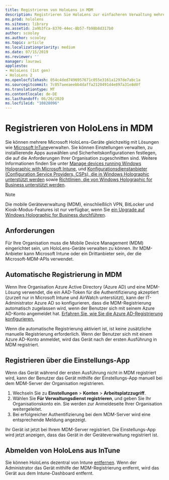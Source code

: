```yaml
---
title: Registrieren von HoloLens in MDM
description: Registrieren Sie HoloLens zur einfacheren Verwaltung mehrerer Geräte in der Verwaltung mobiler Geräte (Mobile Device Management, MDM).
ms.prod: hololens
ms.sitesec: library
ms.assetid: 2a9b3fca-8370-44ec-8b57-fb98b8d317b0
author: scooley
ms.author: scooley
ms.topic: article
ms.localizationpriority: medium
ms.date: 07/15/2019
ms.reviewer: ''
manager: laurawi
appliesto:
- HoloLens (1st gen)
- HoloLens 2
ms.openlocfilehash: 054c4ded7496957671c055e3161a1297de7abc1a
ms.sourcegitcommit: 7c057aeeaeebb4daffa2120491d4e897a31e8d0f
ms.translationtype: MT
ms.contentlocale: de-DE
ms.lasthandoff: 06/26/2020
ms.locfileid: "10828096"
---
```

# Registrieren von HoloLens in MDM

Sie können mehrere Microsoft HoloLens-Geräte gleichzeitig mit Lösungen wie [Microsoft InTune](https://docs.microsoft.com/intune/windows-holographic-for-business)verwalten. Sie können Einstellungen verwalten, zu installierende Apps auswählen und Sicherheitskonfigurationen festlegen, die auf die Anforderungen Ihrer Organisation zugeschnitten sind. Weitere Informationen finden Sie unter [Manage devices running Windows Holographic with Microsoft Intune](https://docs.microsoft.com/intune/windows-holographic-for-business), und [Konfigurationsdienstanbieter (Configuration Service Providers, CSPs), die in Windows Holographic unterstützt werden](https://msdn.microsoft.com/windows/hardware/commercialize/customize/mdm/configuration-service-provider-reference#hololens) sowie [Richtlinien, die von Windows Holographic for Business unterstützt werden](https://msdn.microsoft.com/windows/hardware/commercialize/customize/mdm/policy-configuration-service-provider#hololenspolicies).

> [!NOTE]
> Die mobile Geräteverwaltung (MDM), einschließlich VPN, BitLocker und Kiosk-Modus-Features ist nur verfügbar, wenn Sie [ein Upgrade auf Windows Holographic for Business durchführen](hololens1-upgrade-enterprise.md).

## Anforderungen

 Für Ihre Organisation muss die Mobile Device Management (MDM) eingerichtet sein, um HoloLens-Geräte verwalten zu können. Ihr MDM-Anbieter kann Microsoft Intune oder ein Drittanbieter sein, der die Microsoft-MDM-APIs verwendet.

## Automatische Registrierung in MDM

Wenn Ihre Organisation Azure Active Directory (Azure AD) und eine MDM-Lösung verwendet, die ein AAD-Token für die Authentifizierung akzeptiert (zurzeit nur in Microsoft Intune und AirWatch unterstützt), kann der IT-Administrator Azure AD so konfigurieren, dass die MDM-Registrierung automatisch zugelassen wird, wenn der Benutzer sich mit seinem Azure AD-Konto angemeldet hat. [Erfahren Sie, wie Sie die Azure AD-Registrierung konfigurieren.](https://docs.microsoft.com/mem/intune/enrollment/windows-enroll#enable-windows-10-automatic-enrollment)

Wenn die automatische Registrierung aktiviert ist, ist keine zusätzliche manuelle Registrierung erforderlich. Wenn der Benutzer sich mit einem Azure AD-Konto anmeldet, wird das Gerät nach der ersten Ausführung in MDM registriert.

## Registrieren über die Einstellungs-App

 Wenn das Gerät während der ersten Ausführung nicht in MDM registriert wird, kann der Benutzer das Gerät mithilfe der Einstellungs-App manuell bei dem MDM-Server der Organisation registrieren.

1. Wechseln Sie zu **Einstellungen** > **Konten** > **Arbeitsplatzzugriff**.
1. Wählen Sie **Für Verwaltungsdienst registrieren**, und geben Sie Ihr Organisationskonto ein. Sie werden zur Anmeldeseite Ihrer Organisation weitergeleitet.
1. Bei erfolgreicher Authentifizierung bei dem MDM-Server wird eine entsprechende Meldung angezeigt.

Ihr Gerät ist jetzt bei Ihrem MDM-Server registriert. Die Einstellungs-App wird jetzt anzeigen, dass das Gerät in der Geräteverwaltung registriert ist.

## Abmelden von HoloLens aus InTune

Sie können HoloLens dezentral von Intune [entfernen](https://docs.microsoft.com/intune-user-help/unenroll-your-device-from-intune-windows). Wenn der Administrator das Gerät mithilfe der MDM-Registrierung entfernt, wird das Gerät aus dem Intune-Dashboard entfernt.
